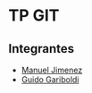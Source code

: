 # TP GIT

## Integrantes

- [Manuel Jimenez](manuel_jimenez.md)
- [Guido Gariboldi](guido_gariboldi.md)
